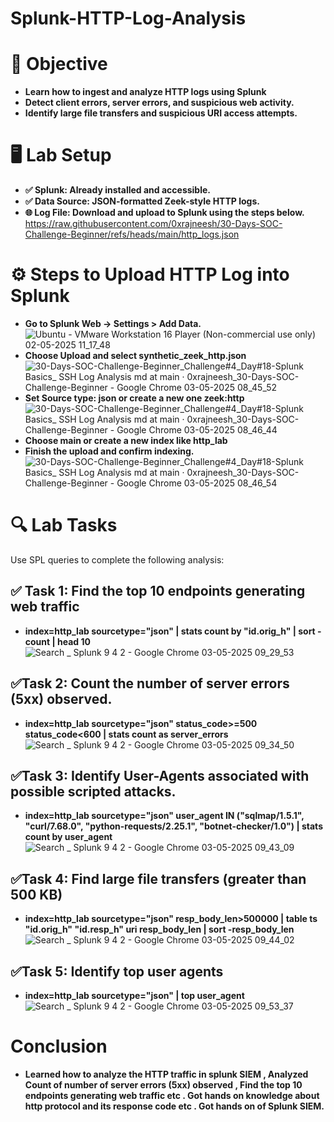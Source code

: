 # Splunk-HTTP-Log-Analysis

# 🎯 Objective
- **Learn how to ingest and analyze HTTP logs using Splunk**
- **Detect client errors, server errors, and suspicious web activity.**
- **Identify large file transfers and suspicious URI access attempts.**

# 🖥️ Lab Setup
- **✅ Splunk: Already installed and accessible.**
- **✅ Data Source: JSON-formatted Zeek-style HTTP logs.**
- **🌐 Log File: Download and upload to Splunk using the steps below.**
      https://raw.githubusercontent.com/0xrajneesh/30-Days-SOC-Challenge-Beginner/refs/heads/main/http_logs.json

# ⚙️ Steps to Upload HTTP Log into Splunk
- **Go to Splunk Web → Settings > Add Data.**
![Ubuntu - VMware Workstation 16 Player (Non-commercial use only) 02-05-2025 11_17_48](https://github.com/user-attachments/assets/600cac41-7259-4490-8c44-61a471ee7b79)
- **Choose Upload and select synthetic_zeek_http.json**
![30-Days-SOC-Challenge-Beginner_Challenge#4_Day#18-Splunk Basics_ SSH Log Analysis md at main · 0xrajneesh_30-Days-SOC-Challenge-Beginner - Google Chrome 03-05-2025 08_45_52](https://github.com/user-attachments/assets/53bc100f-72a3-4966-9634-aa9d58743b7c)
- **Set Source type: json or create a new one zeek:http**
![30-Days-SOC-Challenge-Beginner_Challenge#4_Day#18-Splunk Basics_ SSH Log Analysis md at main · 0xrajneesh_30-Days-SOC-Challenge-Beginner - Google Chrome 03-05-2025 08_46_44](https://github.com/user-attachments/assets/93e6a215-c00e-4822-86b6-1d70dbbd5cfe)
- **Choose main or create a new index like http_lab**
- **Finish the upload and confirm indexing.**
![30-Days-SOC-Challenge-Beginner_Challenge#4_Day#18-Splunk Basics_ SSH Log Analysis md at main · 0xrajneesh_30-Days-SOC-Challenge-Beginner - Google Chrome 03-05-2025 08_46_54](https://github.com/user-attachments/assets/adcf9264-47d5-4d4c-ae94-6604d366b7e1)

# 🔍 Lab Tasks
Use SPL queries to complete the following analysis:
## ✅ Task 1: Find the top 10 endpoints generating web traffic
- **index=http_lab sourcetype="json"
| stats count by "id.orig_h"
| sort -count
| head 10**
![Search _ Splunk 9 4 2 - Google Chrome 03-05-2025 09_29_53](https://github.com/user-attachments/assets/eecc0fe4-1634-40af-9b70-f4b7621b5bbe)

## ✅Task 2: Count the number of server errors (5xx) observed.
- **index=http_lab sourcetype="json" status_code>=500 status_code<600
| stats count as server_errors**
![Search _ Splunk 9 4 2 - Google Chrome 03-05-2025 09_34_50](https://github.com/user-attachments/assets/bd83c985-5b53-4859-ae9f-408def1c500d)

## ✅Task 3: Identify User-Agents associated with possible scripted attacks.
- **index=http_lab sourcetype="json" user_agent IN ("sqlmap/1.5.1", "curl/7.68.0", "python-requests/2.25.1", "botnet-checker/1.0")
| stats count by user_agent**
![Search _ Splunk 9 4 2 - Google Chrome 03-05-2025 09_43_09](https://github.com/user-attachments/assets/beb74803-2628-42ed-a41b-1c863362a8be)

## ✅Task 4: Find large file transfers (greater than 500 KB)
- **index=http_lab sourcetype="json" resp_body_len>500000
| table ts "id.orig_h" "id.resp_h" uri resp_body_len
| sort -resp_body_len**
![Search _ Splunk 9 4 2 - Google Chrome 03-05-2025 09_44_02](https://github.com/user-attachments/assets/7d755102-f4ec-44ad-aca9-c18f9e1a679a)

## ✅Task 5: Identify top user agents
- **index=http_lab sourcetype="json" | top user_agent**
![Search _ Splunk 9 4 2 - Google Chrome 03-05-2025 09_53_37](https://github.com/user-attachments/assets/8ccb259a-b2d0-4853-9a12-d98692fc39ac)

# Conclusion
- **Learned how to analyze the HTTP traffic in splunk SIEM , Analyzed Count of number of server errors (5xx) observed ,  Find the top 10 endpoints generating web traffic etc . Got hands on knowledge about http protocol and its response code etc . Got hands on of Splunk SIEM.**






















